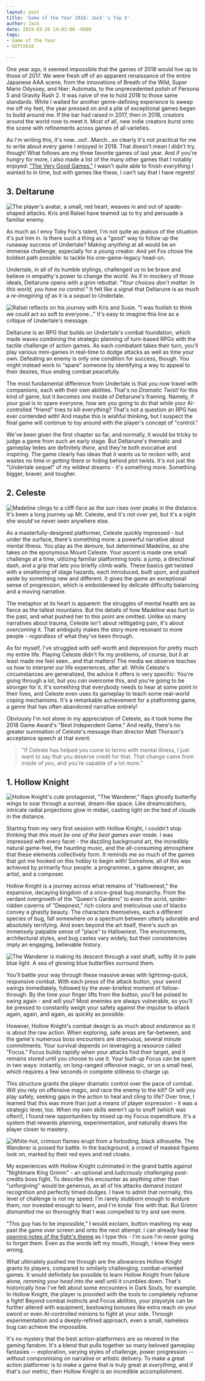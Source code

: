 ```yaml
---
layout: post
title: 'Game of the Year 2018: Jack''s Top 3'
author: Jack
date: 2019-03-26 14:03:00 -0500
tags:
- Game of the Year
- GOTY2018

---
```

One year ago, it seemed impossible that the games of 2018 would live up to those of 2017. We were fresh off of an apparent renaissance of the entire Japanese AAA scene, from the innovations of Breath of the Wild, Super Mario Odyssey, and Nier: Automata, to the unprecedented polish of Persona 5 and Gravity Rush 2. It was naive of me to hold 2018 to those same standards. While I waited for another genre-defining experience to sweep me off my feet, the year pressed on and a pile of exceptional games began to build around me. If the bar had raised in 2017, then in 2018, creators around the world rose to meet it. Most of all, new indie creators burst onto the scene with refinements across games of all varieties.

As I'm writing this, it's now...oof...March...so clearly it's not practical for me to write about every game I enjoyed in 2018. That doesn't mean I didn't try, though! What follows are my three favorite games of last year. And if you're hungry for more, I also made a list of the many other games that I notably enjoyed: ["The Very Good Games."](/2019/03/26/goty-2018-jacks-top-3.html) I wasn't quite able to finish *everything* I wanted to in time, but with games like these, I can't say that I have regrets!

## 3. Deltarune

![The player's avatar, a small, red heart, weaves in and out of spade-shaped attacks. Kris and Ralsei have teamed up to try and persuade a familiar enemy.](https://res.cloudinary.com/levelplusone/image/upload/v1553660206/deltarune-combat_oymmin.jpg#full)

As much as I envy Toby Fox's talent, I'm not quite as jealous of the situation it's put him in. Is there such a thing as a "good" way to follow up the runaway success of Undertale? Making _anything_ at all would be an immense challenge, especially for a young creator. And yet Fox chose the boldest path possible: to tackle his one-game-legacy head-on.

Undertale, in all of its humble stylings, challenged us to be brave and believe in empathy's power to change the world. As if in mockery of those ideals, Deltarune opens with a grim rebuttal: *"Your choices don't matter. In this world, you have no control."* It felt like a signal that Deltarune is as much a *re-imagining of* as it is a *sequel to* Undertale.

![Ralsei reflects on his journey with Kris and Susie. "I was foolish to think we could act so soft to everyone..." It's easy to imagine this line as a critique of Undertale's message.](https://res.cloudinary.com/levelplusone/image/upload/v1553660207/deltarune-kindness_xqe22i.jpg#full)

Deltarune is an RPG that builds on Undertale's combat foundation, which made waves combining the strategic planning of turn-based RPGs with the tactile challenge of action games. As each combatant takes their turn, you'll play various mini-games in real-time to dodge attacks as well as time your own. Defeating an enemy is only one condition for success, though. You might instead work to "spare" someone by identifying a way to appeal to their desires, thus ending combat peacefully.

The most fundamental difference from Undertale is that you now travel with companions, each with their own abilities. That's no *Dramatic Twist!* for this kind of game, but it _becomes one_ inside of Deltarune's framing. Namely, if your goal is to spare everyone, how are you going to do that while your AI-controlled "friend" tries to kill everything? That's not a question an RPG has ever contended with! And maybe this is wishful thinking, but I suspect the final game will continue to toy around with the player's concept of "control."

We've been given the first chapter so far, and normally, it would be tricky to judge a game from such an early stage. But Deltarune's thematic and gameplay ledes are definitely *there*, and they're both evocative and inspiring. The game clearly has ideas that it wants us to reckon with, and wastes no time in *getting* there or hiding behind plot twists. It's not just the "Undertale sequel" of my wildest dreams - it's something more. Something bigger, braver, and tougher.


## 2. Celeste
![Madeline clings to a cliff-face as the sun rises over peaks in the distance. It's been a long journey up Mt. Celeste, and it's not over yet, but it's a sight she would've never seen anywhere else.](https://res.cloudinary.com/levelplusone/image/upload/v1553660206/celeste-summit_x5tiwq.jpg#full)

As a masterfully-designed platformer, Celeste quickly impressed - but under the surface, there's something more: a powerful narrative about mental illness. You play as the demure, but determined Madeline, as she takes on the eponymous Mount Celeste. Your ascent is made one small challenge at a time, utilizing familiar platforming tools: a jump, a directional dash, and a grip that lets you briefly climb walls. These basics get twisted with a smattering of stage hazards, each introduced, built upon, and pushed aside by something new and different. It gives the game an exceptional sense of progression, which is emboldeneed by delicate difficulty balancing and a moving narrative.

The metaphor at its heart is apparent: the struggles of mental health are as fierce as the tallest mountains. But the details of how Madeline was hurt in the past, and what pushed her to this point are omitted. Unlike so many narratives about trauma, Celeste isn't about relitigating pain, it's about *overcoming* it. That ambiguity makes the story more resonant to more people - *regardless* of what they've been through. 

As for myself, I've struggled with self-worth and depression for pretty much my entire life. Playing Celeste didn't fix my problems, of course, but it at least made me feel seen...and that matters! The media we observe teaches us how to interpret our life experiences, after all. While Celeste's circumstances are generalized, the advice it offers is very specific: You're going through a lot, but you *can* overcome this, and you're going to be stronger for it. It's something that everybody needs to hear at some point in their lives, and Celeste even uses its gameplay to teach some real-world coping mechanisms. It's a remarkable achievement for a platforming game, a genre that has often abandoned narrative entirely!

Obviously I'm not alone in my appreciation of Celeste, as it took home the 2018 Game Award's "Best Independent Game." And really, there's no greater summation of Celeste's message than director Matt Thorson's acceptance speech at that event:

> "If Celeste has helped you come to terms with mental illness, I just want to say that you deserve credit for that. That change came from inside of you, and you're capable of a lot more."


## 1. Hollow Knight

![Hollow Knight's cute protagonist, "The Wanderer," flaps ghostly butterfly wings to soar through a surreal, dream-like space. Like dreamcatchers, intricate radial projections glow in midair, casting light on the bed of clouds in the distance.](https://res.cloudinary.com/levelplusone/image/upload/v1553660206/hollowknight-dreams_jmawrx.jpg#full)

Starting from my very first session with Hollow Knight, I couldn't stop thinking that *this must be one of the best games ever made*. I was impressed with every facet - the dazzling background art, the incredibly natural game-feel, the haunting music, and the all-consuming atmosphere that these elements collectively form. It reminds me so much of the games that got me hooked on this hobby to begin with! Somehow, all of this was achieved by primarily four people: a programmer, a game designer, an artist, and a composer. 

Hollow Knight is a journey across what remains of "Hallownest," the expansive, decaying kingdom of a once-great bug monarchy.  From the verdant overgrowth of the "Queen's Gardens" to even the acrid, spider-ridden caverns of "Deepnest," rich colors and meticulous use of blacks convey a ghastly beauty. The characters themselves, each a different species of bug, fall somewhere on a spectrum between utterly adorable and absolutely terrifying. And even beyond the art itself, there's such an immensely palpable sense of "place" to Hallownest. The environments, architectural styles, and bug castes vary widely, but their consistencies imply an engaging, believable history.

![The Wanderer is making its descent through a vast shaft, softly lit in pale blue light. A sea of glowing blue butterflies surround them.](https://res.cloudinary.com/levelplusone/image/upload/v1553660207/hollowknight-scenery_cx0guo.jpg#full)

You'll battle your way through these massive areas with lightning-quick, responsive combat. With each press of the attack button, your sword swings immediately, followed by the ever-briefest moment of follow-through. By the time your finger lifts from the button, you'll be poised to swing again - and will you? Most enemies are always vulnerable, so you'll be pressed to constantly weigh your safety against the impulse to attack again, again, and again, as quickly as possible.

However, Hollow Knight's combat design is as much about *endurance* as it is about the raw action. When exploring, safe areas are far-between, and the game's numerous boss encounters are strenuous, several minute commitments. Your survival depends on leveraging a resource called "Focus." Focus builds rapidly when your attacks find their target, and it remains stored until you choose to use it. Your built-up Focus can be spent in two ways: instantly, on long-ranged offensive magic, or on a small heal, which requires a few seconds in complete stillness to charge up. 

This structure grants the player dramatic control over the pace of combat. Will you rely on offensive magic, and race the enemy to the kill? Or will you play safely, seeking gaps in the action to heal and cling to life? Over time, I learned that this was more than just a means of player expression - it was a strategic lever, too. When my own skills weren't up to snuff (which was often!), I found new opportunities by mixed up my Focus expenditure. It's a system that rewards planning, experimentation, and naturally draws the player closer to mastery.

![White-hot, crimson flames erupt from a forboding, black silhouette. The Wanderer is poised for battle. In the background, a crowd of masked figures look on, marked by their red eyes and red cloaks.](https://res.cloudinary.com/levelplusone/image/upload/v1553660207/hollowknight-grimm_u0hhsc.jpg#full)

My experiences with Hollow Knight culminated in the grand battle against "Nightmare King Grimm" - an optional and *ludicrously challenging* post-credits boss fight. To describe this encounter as anything other than "unforgiving" would be generous, as all of his attacks demand *instant* recognition and perfectly timed dodges. I have to admit that normally, this level of challenge is not my speed. I'm rarely stubborn enough to endure them, nor invested enough to learn, and I'm kinda' fine with that. But Grimm *dismantled* me so thoroughly that I was compelled to try and see more.

"This guy has to be impossible," I would exclaim, button-mashing my way past the game over screen and onto the next attempt. I can already hear the [opening notes of the fight's theme](https://christopherlarkin.bandcamp.com/track/nightmare-king) as I type this - I'm sure I'm never going to forget them. Even as the words left my mouth, though, I knew they were wrong.

What ultimately pushed me through are the allowances Hollow Knight grants its players, compared to similarly challenging, combat-oriented games. It would definitely be possible to learn Hollow Knight from failure alone, *ramming your head into the wall* until it crumbles down. That's historically how I've felt about some encounters in Dark Souls, for example. In Hollow Knight, the player is provided with the tools to completely *reframe* a fight! Beyond combat instincts and Focus abilities, your playstyle can be further altered with equipment, bestowing bonuses like extra reach on your sword or even AI-controlled minions to fight at your side. Through experimentation and a deeply-refined approach, even a small, nameless bug can achieve the impossible.

It's no mystery that the best action-platformers are so revered in the gaming fandom. It's a blend that pulls together so many beloved gameplay fantasies -- exploration, varying styles of challenge, power progression -- without compromising on narrative or artistic delivery. To make a great action platformer is to make a game that is truly great at *everything*, and if that's our metric, then Hollow Knight is an incredible accomplishment.
